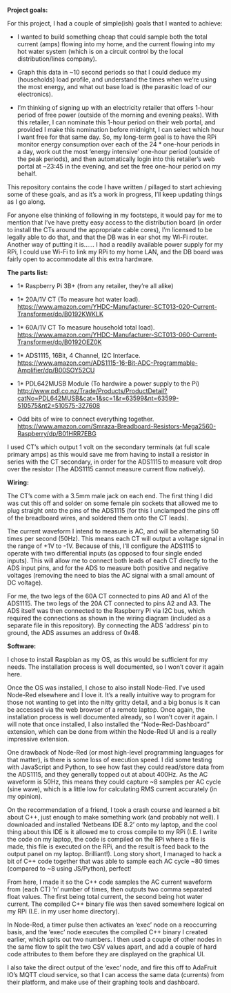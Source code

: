 <B>Project goals:</B>
<P>
For this project, I had a couple of simple(ish) goals that I wanted to achieve:
  
- I wanted to build something cheap that could sample both the total current (amps) flowing into my home, and the current flowing into my hot water system (which is on a circuit control by the local distribution/lines company). 

- Graph this data in ~10 second periods so that I could deduce my (households) load profile, and understand the times when we’re using the most energy, and what out base load is (the parasitic load of our electronics).

- I’m thinking of signing up with an electricity retailer that offers 1-hour period of free power (outside of the morning and evening peaks). With this retailer, I can nominate this 1-hour period on their web portal, and provided I make this nomination before midnight, I can select which hour I want free for that same day. So, my long-term goal is to have the RPi monitor energy consumption over each of the 24 * one-hour periods in a day, work out the most ‘energy intensive’ one-hour period (outside of the peak periods), and then automatically login into this retailer’s web portal at ~23:45 in the evening, and set the free one-hour period on my behalf. 

</P>
<P>
This repository contains the code I have written / pillaged to start achieving some of these goals, and as it’s a work in progress, I’ll keep updating things as I go along.
</P>
<P>
For anyone else thinking of following in my footsteps, it would pay for me to mention that I’ve have pretty easy access to the distribution board (in order to install the CTs around the appropriate cable cores), I’m licensed to be legally able to do that, and that the DB was in ear shot my Wi-Fi router. Another way of putting it is…… I had a readily available power supply for my RPi, I could use Wi-Fi to link my RPi to my home LAN, and the DB board was fairly open to accommodate all this extra hardware.
</P>
<B>The parts list:</B>
<P>
  
-	1* Raspberry Pi 3B+ (from any retailer, they’re all alike)

-	1* 20A/1V CT (To measure hot water load).
https://www.amazon.com/YHDC-Manufacturer-SCT013-020-Current-Transformer/dp/B0192KWKLK

-	1* 60A/1V CT To measure household total load).
https://www.amazon.com/YHDC-Manufacturer-SCT013-060-Current-Transformer/dp/B0192OEZ0K

-	1* ADS1115, 16Bit, 4 Channel, I2C Interface.
https://www.amazon.com/ADS1115-16-Bit-ADC-Programmable-Amplifier/dp/B00SOY52CU

-	1* PDL642MUSB Module (To hardwire a power supply to the Pi)
http://www.pdl.co.nz/Trade/Products/ProductDetail?catNo=PDL642MUSB&cat=1&sc=1&r=63599&nt=63599-510575&nt2=510575-327608

-	Odd bits of wire to connect everything together.
https://www.amazon.com/Smraza-Breadboard-Resistors-Mega2560-Raspberry/dp/B01HRR7EBG

I used CT’s which output 1 volt on the secondary terminals (at full scale primary amps) as this would save me from having to install a resistor in series with the CT secondary, in order for the ADS1115 to measure volt drop over the resistor (The ADS1115 cannot measure current flow natively). 
</P>
<B>Wiring:</B>
<P>
The CT’s come with a 3.5mm male jack on each end. The first thing I did was cut this off and solder on some female pin sockets that allowed me to plug straight onto the pins of the ADS1115 (for this I unclamped the pins off of the breadboard wires, and soldered them onto the CT leads).

The current waveform I intend to measure is AC, and will be alternating 50 times per second (50Hz). This means each CT will output a voltage signal in the range of +1V to -1V. Because of this, I’ll configure the ADS1115 to operate with two differential inputs (as opposed to four single ended inputs). This will allow me to connect both leads of each CT directly to the ADS input pins, and for the ADS to measure both positive and negative voltages (removing the need to bias the AC signal with a small amount of DC voltage). 

For me, the two legs of the 60A CT connected to pins A0 and A1 of the ADS1115. The two legs of the 20A CT connected to pins A2 and A3. The ADS itself was then connected to the Raspberry PI via I2C bus, which required the connections as shown in the wiring diagram (included as a separate file in this repository). By connecting the ADS ‘address’ pin to ground, the ADS assumes an address of 0x48.
</P>
<B>Software:</B>
<P>
I chose to install Raspbian as my OS, as this would be sufficient for my needs. The installation process is well documented, so I won’t cover it again here.

Once the OS was installed, I chose to also install Node-Red. I’ve used Node-Red elsewhere and I love it. It’s a really intuitive way to program for those not wanting to get into the nitty gritty detail, and a big bonus is it can be accessed via the web browser of a remote laptop. 
Once again, the installation process is well documented already, so I won’t cover it again. I will note that once installed, I also installed the “Node-Red-Dashboard” extension, which can be done from within the Node-Red UI and is a really impressive extension.

One drawback of Node-Red (or most high-level programming languages for that matter), is there is some loss of execution speed. I did some testing with JavaScript and Python, to see how fast they could read/store data from the ADS1115, and they generally topped out at about 400Hz. As the AC waveform is 50Hz, this means they could capture ~8 samples per AC cycle (sine wave), which is a little low for calculating RMS current accurately (in my opinion).

On the recommendation of a friend, I took a crash course and learned a bit about C++, just enough to make something work (and probably not well). I downloaded and installed ‘Netbeans IDE 8.2’ onto my laptop, and the cool thing about this IDE is it allowed me to cross compile to my RPi (I.E. I write the code on my laptop, the code is compiled on the RPi where a file is made, this file is executed on the RPi, and the result is feed back to the output panel on my laptop. Brilliant!).
Long story short, I managed to hack a bit of C++ code together that was able to sample each AC cycle ~80 times (compared to ~8 using JS/Python), perfect!

From here, I made it so the C++ code samples the AC current waveform from (each CT) ‘n’ number of times, then outputs two comma separated float values. The first being total current, the second being hot water current. The compiled C++ binary file was then saved somewhere logical on my RPi (I.E. in my user home directory).

In Node-Red, a timer pulse then activates an ‘exec’ node on a reoccurring basis, and the ‘exec’ node executes the compiled C++ binary I created earlier, which spits out two numbers. I then used a couple of other nodes in the same flow to split the two CSV values apart, and add a couple of hard code attributes to them before they are displayed on the graphical UI.

I also take the direct output of the ‘exec’ node, and fire this off to AdaFruit IO’s MQTT cloud service, so that I can access the same data (currents) from their platform, and make use of their graphing tools and dashboard.
</P>
